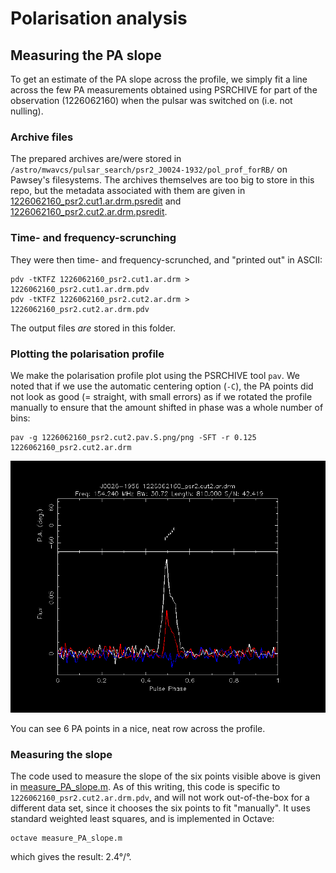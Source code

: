 # Polarisation analysis

## Measuring the PA slope

To get an estimate of the PA slope across the profile, we simply fit a line across the few PA measurements obtained using PSRCHIVE for part of the observation (1226062160) when the pulsar was switched on (i.e. not nulling).

### Archive files

The prepared archives are/were stored in `/astro/mwavcs/pulsar_search/psr2_J0024-1932/pol_prof_forRB/` on Pawsey's filesystems.
The archives themselves are too big to store in this repo, but the metadata associated with them are given in [1226062160_psr2.cut1.ar.drm.psredit](1226062160_psr2.cut1.ar.drm.psredit) and [1226062160_psr2.cut2.ar.drm.psredit](1226062160_psr2.cut2.ar.drm.psredit).

### Time- and frequency-scrunching

They were then time- and frequency-scrunched, and "printed out" in ASCII:

```
pdv -tKTFZ 1226062160_psr2.cut1.ar.drm > 1226062160_psr2.cut1.ar.drm.pdv
pdv -tKTFZ 1226062160_psr2.cut2.ar.drm > 1226062160_psr2.cut2.ar.drm.pdv
```

The output files *are* stored in this folder.

### Plotting the polarisation profile

We make the polarisation profile plot using the PSRCHIVE tool `pav`.
We noted that if we use the automatic centering option (`-C`), the PA points did not look as good (= straight, with small errors) as if we rotated the profile manually to ensure that the amount shifted in phase was a whole number of bins:

```
pav -g 1226062160_psr2.cut2.pav.S.png/png -SFT -r 0.125 1226062160_psr2.cut2.ar.drm
```

![1226062160_psr2.cut2.pav.S.png](1226062160_psr2.cut2.pav.S.png)

You can see 6 PA points in a nice, neat row across the profile.

### Measuring the slope

The code used to measure the slope of the six points visible above is given in [measure_PA_slope.m](measure_PA_slope.m).
As of this writing, this code is specific to `1226062160_psr2.cut2.ar.drm.pdv`, and will not work out-of-the-box for a different data set, since it chooses the six points to fit "manually".
It uses standard weighted least squares, and is implemented in Octave:

```
octave measure_PA_slope.m
```

which gives the result: 2.4°/°.
